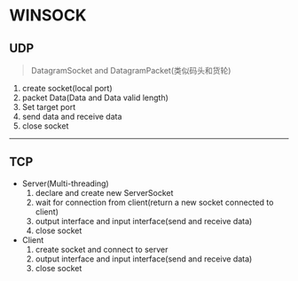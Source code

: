 # WINSOCK
## UDP
> DatagramSocket and DatagramPacket(类似码头和货轮)

1. create socket(local port)
2. packet Data(Data and Data valid length)
3. Set target port
4. send data and receive data
5. close socket

---

## TCP

- Server(Multi-threading)
    1. declare and create new ServerSocket
    2. wait for connection from client(return a new socket connected to client)
    3. output interface and input interface(send and receive data)
    4. close socket
- Client
    1. create socket and connect to server
    2. output interface and input interface(send and receive data)
    3. close socket

    
